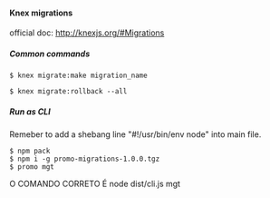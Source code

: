 #### Knex migrations
official doc: http://knexjs.org/#Migrations

##### Common commands

```
$ knex migrate:make migration_name
```

```
$ knex migrate:rollback --all
```

##### Run as CLI

Remeber to add a shebang line "#!/usr/bin/env node" into main file.

```
$ npm pack
$ npm i -g promo-migrations-1.0.0.tgz
$ promo mgt
```

O COMANDO CORRETO É
node dist/cli.js mgt
